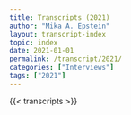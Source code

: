 ```yaml
---
title: Transcripts (2021)
author: "Mika A. Epstein"
layout: transcript-index
topic: index
date: 2021-01-01
permalink: /transcript/2021/
categories: ["Interviews"]
tags: ["2021"]
---
```


{{< transcripts >}}
